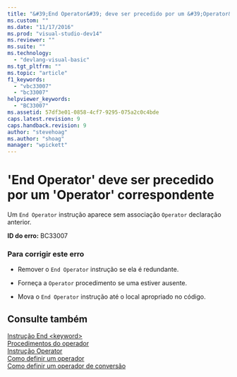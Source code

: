 ```yaml
---
title: "&#39;End Operator&#39; deve ser precedido por um &#39;Operator&#39; correspondente | Microsoft Docs"
ms.custom: ""
ms.date: "11/17/2016"
ms.prod: "visual-studio-dev14"
ms.reviewer: ""
ms.suite: ""
ms.technology: 
  - "devlang-visual-basic"
ms.tgt_pltfrm: ""
ms.topic: "article"
f1_keywords: 
  - "vbc33007"
  - "bc33007"
helpviewer_keywords: 
  - "BC33007"
ms.assetid: 57df3e01-0858-4cf7-9295-075a2c0c4bde
caps.latest.revision: 9
caps.handback.revision: 9
author: "stevehoag"
ms.author: "shoag"
manager: "wpickett"
---
```

# &#39;End Operator&#39; deve ser precedido por um &#39;Operator&#39; correspondente
Um `End Operator` instrução aparece sem associação `Operator` declaração anterior.  
  
 **ID do erro:** BC33007  
  
### Para corrigir este erro  
  
-   Remover o `End Operator` instrução se ela é redundante.  
  
-   Forneça a `Operator` procedimento se uma estiver ausente.  
  
-   Mova o `End Operator` instrução até o local apropriado no código.  
  
## Consulte também  
 [Instrução End \<keyword\>](../Topic/End%20%3Ckeyword%3E%20Statement%20\(Visual%20Basic\).md)   
 [Procedimentos do operador](/dotnet/visual-basic/programming-guide/language-features/procedures/operator-procedures)   
 [Instrução Operator](/dotnet/visual-basic/language-reference/statements/operator-statement)   
 [Como definir um operador](../Topic/How%20to:%20Define%20an%20Operator%20\(Visual%20Basic\).md)   
 [Como definir um operador de conversão](../Topic/How%20to:%20Define%20a%20Conversion%20Operator%20\(Visual%20Basic\).md)
